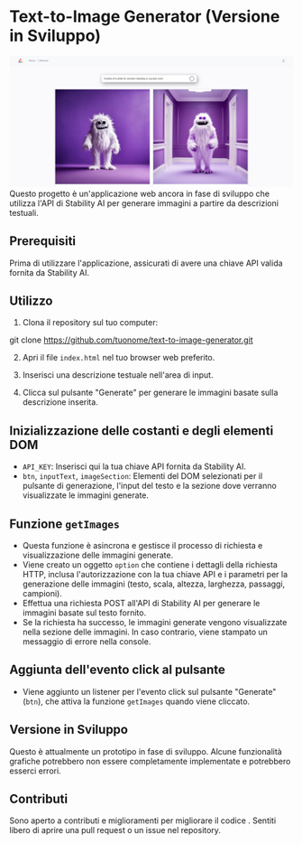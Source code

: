 # Text-to-Image Generator (Versione in Sviluppo)
![Text-to-Image Generator](Home.jpeg)
Questo progetto è un'applicazione web ancora in fase di sviluppo che utilizza l'API di Stability AI per generare immagini a partire da descrizioni testuali.

## Prerequisiti

Prima di utilizzare l'applicazione, assicurati di avere una chiave API valida fornita da Stability AI.

## Utilizzo

1. Clona il repository sul tuo computer:

git clone https://github.com/tuonome/text-to-image-generator.git


2. Apri il file `index.html` nel tuo browser web preferito.

3. Inserisci una descrizione testuale nell'area di input.

4. Clicca sul pulsante "Generate" per generare le immagini basate sulla descrizione inserita.

## Inizializzazione delle costanti e degli elementi DOM

- `API_KEY`: Inserisci qui la tua chiave API fornita da Stability AI.
- `btn`, `inputText`, `imageSection`: Elementi del DOM selezionati per il pulsante di generazione, l'input del testo e la sezione dove verranno visualizzate le immagini generate.

## Funzione `getImages`

- Questa funzione è asincrona e gestisce il processo di richiesta e visualizzazione delle immagini generate.
- Viene creato un oggetto `option` che contiene i dettagli della richiesta HTTP, inclusa l'autorizzazione con la tua chiave API e i parametri per la generazione delle immagini (testo, scala, altezza, larghezza, passaggi, campioni).
- Effettua una richiesta POST all'API di Stability AI per generare le immagini basate sul testo fornito.
- Se la richiesta ha successo, le immagini generate vengono visualizzate nella sezione delle immagini. In caso contrario, viene stampato un messaggio di errore nella console.

## Aggiunta dell'evento click al pulsante

- Viene aggiunto un listener per l'evento click sul pulsante "Generate" (`btn`), che attiva la funzione `getImages` quando viene cliccato.

## Versione in Sviluppo

Questo è attualmente un prototipo in fase di sviluppo. Alcune funzionalità grafiche potrebbero non essere completamente implementate e potrebbero esserci errori.

## Contributi

Sono aperto a contributi e miglioramenti per migliorare il codice . Sentiti libero di aprire una pull request o un issue nel repository.
